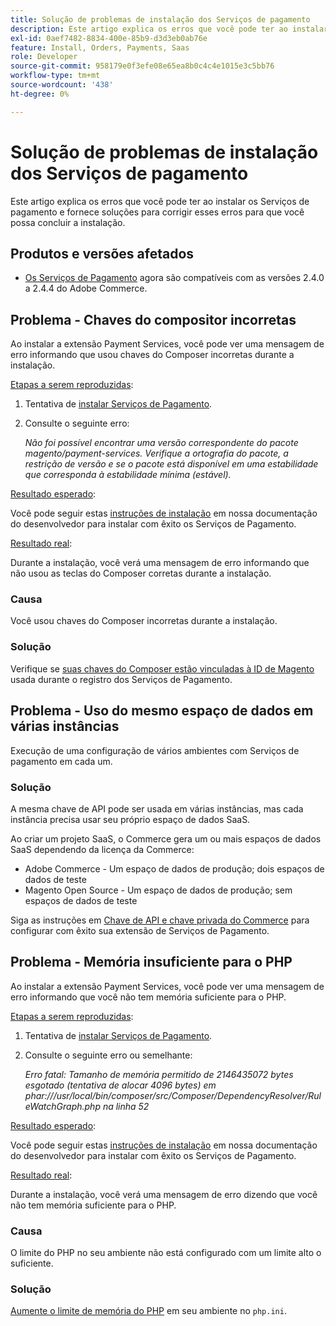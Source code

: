```yaml
---
title: Solução de problemas de instalação dos Serviços de pagamento
description: Este artigo explica os erros que você pode ter ao instalar os Serviços de pagamento e fornece soluções para corrigir esses erros para que você possa concluir a instalação.
exl-id: 0aef7482-8834-400e-85b9-d3d3eb0ab76e
feature: Install, Orders, Payments, Saas
role: Developer
source-git-commit: 958179e0f3efe08e65ea8b0c4c4e1015e3c5bb76
workflow-type: tm+mt
source-wordcount: '438'
ht-degree: 0%

---
```


# Solução de problemas de instalação dos Serviços de pagamento

Este artigo explica os erros que você pode ter ao instalar os Serviços de pagamento e fornece soluções para corrigir esses erros para que você possa concluir a instalação.

## Produtos e versões afetados

* [Os Serviços de Pagamento](https://marketplace.magento.com/magento-payment-services.html) agora são compatíveis com as versões 2.4.0 a 2.4.4 do Adobe Commerce.

## Problema - Chaves do compositor incorretas

Ao instalar a extensão Payment Services, você pode ver uma mensagem de erro informando que usou chaves do Composer incorretas durante a instalação.

<u>Etapas a serem reproduzidas</u>:

1. Tentativa de [instalar Serviços de Pagamento](https://experienceleague.adobe.com/docs/commerce-merchant-services/payment-services/get-started/install.html).
1. Consulte o seguinte erro:

   *Não foi possível encontrar uma versão correspondente do pacote magento/payment-services. Verifique a ortografia do pacote, a restrição de versão e se o pacote está disponível em uma estabilidade que corresponda à estabilidade mínima (estável).*

<u>Resultado esperado</u>:

Você pode seguir estas [instruções de instalação](https://experienceleague.adobe.com/docs/commerce-merchant-services/payment-services/get-started/install.html) em nossa documentação do desenvolvedor para instalar com êxito os Serviços de Pagamento.

<u>Resultado real</u>:

Durante a instalação, você verá uma mensagem de erro informando que não usou as teclas do Composer corretas durante a instalação.

### Causa

Você usou chaves do Composer incorretas durante a instalação.

### Solução

Verifique se [suas chaves do Composer estão vinculadas à ID de Magento](https://experienceleague.adobe.com/docs/commerce-merchant-services/payment-services/get-started/install.html#incorrect-composer-keys) usada durante o registro dos Serviços de Pagamento.

## Problema - Uso do mesmo espaço de dados em várias instâncias

Execução de uma configuração de vários ambientes com Serviços de pagamento em cada um.

### Solução

A mesma chave de API pode ser usada em várias instâncias, mas cada instância precisa usar seu próprio espaço de dados SaaS.

Ao criar um projeto SaaS, o Commerce gera um ou mais espaços de dados SaaS dependendo da licença da Commerce:

* Adobe Commerce - Um espaço de dados de produção; dois espaços de dados de teste
* Magento Open Source - Um espaço de dados de produção; sem espaços de dados de teste

Siga as instruções em [Chave de API e chave privada do Commerce](https://experienceleague.adobe.com/docs/commerce-merchant-services/payment-services/get-started/connect.html#obtain-api-credentials) para configurar com êxito sua extensão de Serviços de Pagamento.

## Problema - Memória insuficiente para o PHP

Ao instalar a extensão Payment Services, você pode ver uma mensagem de erro informando que você não tem memória suficiente para o PHP.

<u>Etapas a serem reproduzidas</u>:

1. Tentativa de [instalar Serviços de Pagamento](https://experienceleague.adobe.com/docs/commerce-merchant-services/payment-services/get-started/install.html).
1. Consulte o seguinte erro ou semelhante:

   *Erro fatal: Tamanho de memória permitido de 2146435072 bytes esgotado (tentativa de alocar 4096 bytes) em phar:///usr/local/bin/composer/src/Composer/DependencyResolver/RuleWatchGraph.php na linha 52*

<u>Resultado esperado</u>:

Você pode seguir estas [instruções de instalação](https://experienceleague.adobe.com/docs/commerce-merchant-services/payment-services/get-started/install.html) em nossa documentação do desenvolvedor para instalar com êxito os Serviços de Pagamento.

<u>Resultado real</u>:

Durante a instalação, você verá uma mensagem de erro dizendo que você não tem memória suficiente para o PHP.

### Causa

O limite do PHP no seu ambiente não está configurado com um limite alto o suficiente.

### Solução

[Aumente o limite de memória do PHP](https://experienceleague.adobe.com/docs/commerce-merchant-services/payment-services/get-started/install.html#not-enough-memory-for-php) em seu ambiente no `php.ini`.
